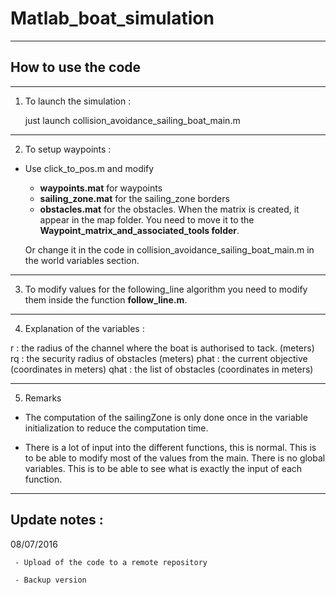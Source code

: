 # Matlab_boat_simulation

___________

## How to use the code
___________

1. To launch the simulation : 

	 just launch collision_avoidance_sailing_boat_main.m
___________

2. To setup waypoints :

* Use click_to_pos.m and modify
  - **waypoints.mat** for waypoints
  - **sailing_zone.mat** for the sailing_zone borders
  - **obstacles.mat** for the obstacles. When the matrix is created, it appear in the map folder. You need to move it to the **Waypoint_matrix_and_associated_tools folder**.

  Or change it in the code in collision_avoidance_sailing_boat_main.m in the world variables section.
___________

3. To modify values for the following_line algorithm you need to modify 
them inside the function **follow_line.m**.
___________

4. Explanation of the variables : 

  r    : the radius of the channel where the boat is authorised to tack. (meters)
  rq   : the security radius of obstacles (meters)
  phat : the current objective (coordinates in meters)
  qhat : the list of obstacles (coordinates in meters)
	
___________

5. Remarks

- The computation of the sailingZone is only done once in the variable initialization to reduce the computation time.

- There is a lot of input into the different functions, this is normal. This is to be able to modify most of the values from the main. There is no global variables. This is to be able to see what is exactly the input of each function.
	
___________

## Update notes : 
	
08/07/2016 

	 - Upload of the code to a remote repository

     - Backup version
